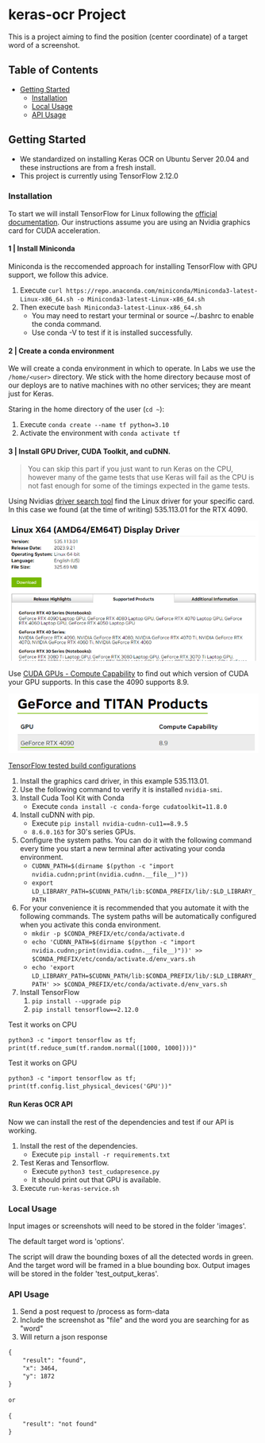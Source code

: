 <!-- omit in toc -->
# keras-ocr Project

This is a project aiming to find the position (center coordinate) of a target word of a screenshot.

<!-- omit in toc -->
## Table of Contents
- [Getting Started](#getting-started)
  - [Installation](#installation)
  - [Local Usage](#local-usage)
  - [API Usage](#api-usage)

## Getting Started

- We standardized on installing Keras OCR on Ubuntu Server 20.04 and these instructions are from a fresh install.
- This project is currently using TensorFlow 2.12.0

### Installation

To start we will install TensorFlow for Linux following the [official documentation](https://www.tensorflow.org/install/pip#linux). Our instructions assume you are using an Nvidia graphics card for CUDA acceleration.  

<!-- omit in toc -->
#### 1 | Install Miniconda

Miniconda is the reccomended approach for installing TensorFlow with GPU support, we follow this advice.

1. Execute `curl https://repo.anaconda.com/miniconda/Miniconda3-latest-Linux-x86_64.sh -o Miniconda3-latest-Linux-x86_64.sh`
2. Then execute `bash Miniconda3-latest-Linux-x86_64.sh`
    - You may need to restart your terminal or source ~/.bashrc to enable the conda command.
    - Use conda -V to test if it is installed successfully.

<!-- omit in toc -->
#### 2 | Create a conda environment

We will create a conda environment in which to operate. In Labs we use the `/home/<user>` directory. We stick with the home directory because most of our deploys are to native machines with no other services; they are meant just for Keras.

Staring in the home directory of the user (`cd ~`):

1. Execute `conda create --name tf python=3.10`
2. Activate the environment with `conda activate tf` 

<!-- omit in toc -->
#### 3 | Install GPU Driver, CUDA Toolkit, and cuDNN.

> You can skip this part if you just want to run Keras on the CPU, however many of the game tests that use Keras will fail as the CPU is not fast enough for some of the timings expected in the game tests.

Using Nvidias [driver search tool](https://www.nvidia.com/download/index.aspx?lang=en-us) find the Linux driver for your specific card. In this case we found (at the time of writing) 535.113.01 for the RTX 4090.

![Alt text](doc/found_linux_driver.png)

Use [CUDA GPUs - Compute Capability](https://developer.nvidia.com/cuda-gpus) to find out which version of CUDA your GPU supports. In this case the 4090 supports 8.9.

![Alt text](doc/compute_capability.png)

[TensorFlow tested build configurations](https://www.tensorflow.org/install/source#gpu)

1. Install the graphics card driver, in this example 535.113.01.
2. Use the following command to verify it is installed `nvidia-smi`.
3. Install Cuda Tool Kit with Conda
   - Execute `conda install -c conda-forge cudatoolkit=11.8.0`
4. Install cuDNN with pip.
   - Execute `pip install nvidia-cudnn-cu11==8.9.5` 
   - `8.6.0.163` for 30's series GPUs.
5. Configure the system paths. You can do it with the following command every time you start a new terminal after activating your conda environment.
    - `CUDNN_PATH=$(dirname $(python -c "import nvidia.cudnn;print(nvidia.cudnn.__file__)"))`
    - `export LD_LIBRARY_PATH=$CUDNN_PATH/lib:$CONDA_PREFIX/lib/:$LD_LIBRARY_PATH`
6. For your convenience it is recommended that you automate it with the following commands. The system paths will be automatically configured when you activate this conda environment.
    - `mkdir -p $CONDA_PREFIX/etc/conda/activate.d`
    - `echo 'CUDNN_PATH=$(dirname $(python -c "import nvidia.cudnn;print(nvidia.cudnn.__file__)"))' >> $CONDA_PREFIX/etc/conda/activate.d/env_vars.sh`
    - `echo 'export LD_LIBRARY_PATH=$CUDNN_PATH/lib:$CONDA_PREFIX/lib/:$LD_LIBRARY_PATH' >> $CONDA_PREFIX/etc/conda/activate.d/env_vars.sh`
7. Install TensorFlow
   1. `pip install --upgrade pip`
   2. `pip install tensorflow==2.12.0`

Test it works on CPU
```
python3 -c "import tensorflow as tf; print(tf.reduce_sum(tf.random.normal([1000, 1000])))"
```

Test it works on GPU
```
python3 -c "import tensorflow as tf; print(tf.config.list_physical_devices('GPU'))"
```

<!-- omit in toc -->
#### Run Keras OCR API
Now we can install the rest of the dependencies and test if our API is working.

1. Install the rest of the dependencies.
    - Execute `pip install -r requirements.txt`
2. Test Keras and Tensorflow.
    - Execute `python3 test_cudapresence.py`
    - It should print out that GPU is available.
3. Execute `run-keras-service.sh`

### Local Usage
Input images or screenshots will need to be stored in the folder 'images'. 

The default target word is 'options'.

The script will draw the bounding boxes of all the detected words in green. And the target word will be framed in a blue bounding box. Output images will be stored in the folder 'test_output_keras'.

### API Usage
1. Send a post request to /process as form-data
2. Include the screenshot as "file" and the word you are searching for as "word"
3. Will return a json response

```
{
    "result": "found",
    "x": 3464,
    "y": 1872
}

or 

{
    "result": "not found"
}
```